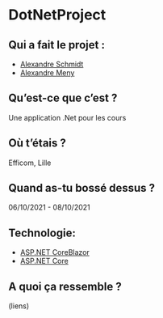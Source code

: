 # DotNetProject

## Qui a fait le projet :

- [Alexandre Schmidt](https://github.com/alexscdt) 
- [Alexandre Meny](https://github.com/AlexandreMenu) 

## Qu’est-ce que c’est ?

Une application .Net pour les cours

## Où t’étais ? 

Efficom, Lille

## Quand as-tu bossé dessus ?

06/10/2021 - 08/10/2021

## Technologie:

- [ASP.NET CoreBlazor](https://docs.microsoft.com/fr-fr/aspnet/core/blazor/?view=aspnetcore-5.0)
- [ASP.NET Core](https://docs.microsoft.com/fr-fr/aspnet/core/?view=aspnetcore-5.0)

## A quoi ça ressemble ?

(liens)
